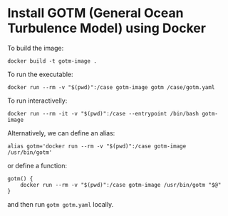 #  Install GOTM (General Ocean Turbulence Model) using Docker

To build the image:

```
docker build -t gotm-image .
```

To run the executable:

```
docker run --rm -v "$(pwd)":/case gotm-image gotm /case/gotm.yaml
```

To run interactivelly:

```
docker run --rm -it -v "$(pwd)":/case --entrypoint /bin/bash gotm-image
```

Alternatively, we can define an alias:

```
alias gotm='docker run --rm -v "$(pwd)":/case gotm-image /usr/bin/gotm'
```

or define a function:

```
gotm() {
    docker run --rm -v "$(pwd)":/case gotm-image /usr/bin/gotm "$@"
}
```

and then run `gotm gotm.yaml` locally.

